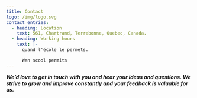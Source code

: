 ```yaml
---
title: Contact
logo: /img/logo.svg
contact_entries:
  - heading: Location
    text: 561, Chartrand, Terrebonne, Quebec, Canada.
  - heading: Working hours
    text: |-
      quand l'école le permets.

      Wen scool permits
---
```

***We’d love to get in touch with you and hear your ideas and
questions. We strive to grow and improve constantly and your feedback
is valuable for us.***
